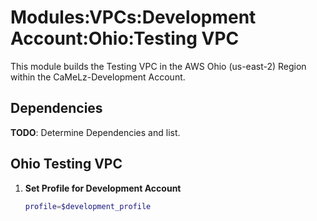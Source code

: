 # Modules:VPCs:Development Account:Ohio:Testing VPC

This module builds the Testing VPC in the AWS Ohio (us-east-2) Region within the CaMeLz-Development Account.

## Dependencies

**TODO**: Determine Dependencies and list.

## Ohio Testing VPC

1. **Set Profile for Development Account**

    ```bash
    profile=$development_profile
    ```
